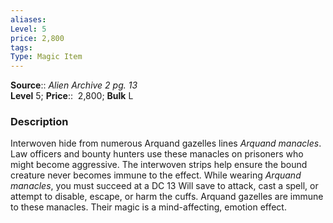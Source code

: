 ```yaml
---
aliases: 
Level: 5 
price: 2,800 
tags: 
Type: Magic Item
---
```

**Source**:: _Alien Archive 2 pg. 13_  
**Level** 5;
**Price**::  2,800; **Bulk** L

### Description

Interwoven hide from numerous Arquand gazelles lines _Arquand manacles_. Law officers and bounty hunters use these manacles on prisoners who might become aggressive. The interwoven strips help ensure the bound creature never becomes immune to the effect. While wearing _Arquand manacles_, you must succeed at a DC 13 Will save to attack, cast a spell, or attempt to disable, escape, or harm the cuffs. Arquand gazelles are immune to these manacles. Their magic is a mind-affecting, emotion effect.
